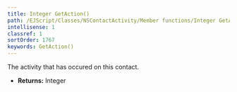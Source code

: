 ```yaml
---
title: Integer GetAction()
path: /EJScript/Classes/NSContactActivity/Member functions/Integer GetAction()
intellisense: 1
classref: 1
sortOrder: 1767
keywords: GetAction()
---
```



The activity that has occured on this contact.



* **Returns:** Integer


